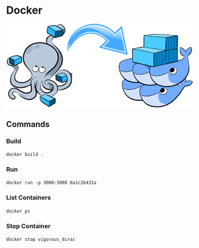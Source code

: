# Docker

![Docker, the Docker mascot](assets/images/docker.png)

## Commands
### Build
`docker build .`
### Run
`docker run -p 3000:3000 8a1c26431a`
### List Containers
`docker ps`
### Stop Container
`docker stop vigorous_dirac`
